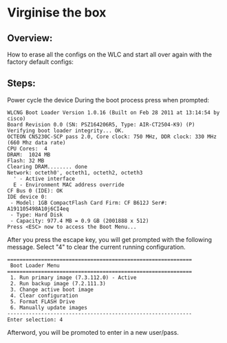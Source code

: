 # Virginise the box

## Overview: 
How to erase all the configs on the WLC and start all over again with the factory default configs: 

## Steps: 
Power cycle the device
During the boot process press <ESC> when prompted: 
```
WLCNG Boot Loader Version 1.0.16 (Built on Feb 28 2011 at 13:14:54 by cisco)
Board Revision 0.0 (SN: PSZ164206R5, Type: AIR-CT2504-K9) (P)
Verifying boot loader integrity... OK.
OCTEON CN5230C-SCP pass 2.0, Core clock: 750 MHz, DDR clock: 330 MHz (660 Mhz data rate)
CPU Cores:  4
DRAM:  1024 MB
Flash: 32 MB
Clearing DRAM........ done
Network: octeth0', octeth1, octeth2, octeth3
  ' - Active interface
  E - Environment MAC address override
CF Bus 0 (IDE): OK
IDE device 0:
 - Model: 1GB CompactFlash Card Firm: CF B612J Ser#: A191105498A10j6CI4eq
 - Type: Hard Disk
 - Capacity: 977.4 MB = 0.9 GB (2001888 x 512)
Press <ESC> now to access the Boot Menu...
```

After you press the escape key, you will get prompted with the following message.  Select "4" to clear the current running configuration.  
```
============================================================
 Boot Loader Menu
============================================================
 1. Run primary image (7.3.112.0) - Active
 2. Run backup image (7.2.111.3)
 3. Change active boot image
 4. Clear configuration
 5. Format FLASH Drive
 6. Manually update images
------------------------------------------------------------
Enter selection: 4
```

Afterword, you will be promoted to enter in a new user/pass.